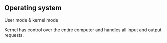 ## Operating system
User mode & kernel mode

Kernel has control over the entire computer and handles all input and output requests.
